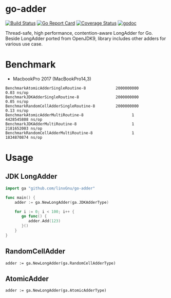 # go-adder

[![Build Status](https://travis-ci.org/linxGnu/go-adder.svg?branch=master)](https://travis-ci.org/linxGnu/go-adder)
[![Go Report Card](https://goreportcard.com/badge/github.com/linxGnu/go-adder)](https://goreportcard.com/report/github.com/linxGnu/go-adder)
[![Coverage Status](https://coveralls.io/repos/github/linxGnu/go-adder/badge.svg?branch=master)](https://coveralls.io/github/linxGnu/go-adder?branch=master)
[![godoc](https://img.shields.io/badge/docs-GoDoc-green.svg)](https://godoc.org/github.com/linxGnu/go-adder)

Thread-safe, high performance, contention-aware LongAdder for Go. Beside LongAdder ported from OpenJDK9, library includes other adders for various use case.

# Benchmark

* MacbookPro 2017 (MacBookPro14,3)

```
BenchmarkAtomicAdderSingleRoutine-8             2000000000               0.03 ns/op
BenchmarkJDKAdderSingleRoutine-8                2000000000               0.05 ns/op
BenchmarkRandomCellAdderSingleRoutine-8         2000000000               0.13 ns/op
BenchmarkAtomicAdderMultiRoutine-8                     1        4428545808 ns/op
BenchmarkJDKAdderMultiRoutine-8                        1        2181652003 ns/op
BenchmarkRandomCellAdderMultiRoutine-8                 1        1834870874 ns/op
```

# Usage

## JDK LongAdder

```go
import ga "github.com/linxGnu/go-adder"

func main() {
	adder := ga.NewLongAdder(ga.JDKAdderType)

    for i := 0; i < 100; i++ {
	   go func() {
          adder.Add(123)
       }()
    }
}
```

## RandomCellAdder

```
adder := ga.NewLongAdder(ga.RandomCellAdderType)
```

## AtomicAdder

```
adder := ga.NewLongAdder(ga.AtomicAdderType)
```